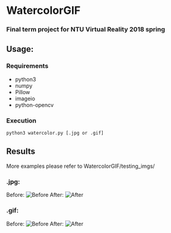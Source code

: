 # WatercolorGIF
### Final term project for NTU Virtual Reality 2018 spring

## Usage:
### Requirements
* python3
* numpy
* Pillow
* imageio
* python-opencv

### Execution
```
python3 watercolor.py [.jpg or .gif]
```

## Results
More examples please refer to WatercolorGIF/testing_imgs/

### .jpg:
Before:
![Before](https://raw.githubusercontent.com/shihehe73/WatercolorGIF/master/testing_imgs/j2.jpg)
After:
![After](https://raw.githubusercontent.com/shihehe73/WatercolorGIF/master/testing_imgs/j2_result.jpg)

### .gif:
Before: 
![Before](https://raw.githubusercontent.com/shihehe73/WatercolorGIF/master/testing_imgs/g2.gif)
After:
![After](https://raw.githubusercontent.com/shihehe73/WatercolorGIF/master/testing_imgs/g2_result.gif)
